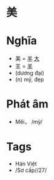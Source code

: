 # 美

# Nghĩa
* 美 = [羊](羊.md) [大](大.md)
* 𦍌 = [羊](羊.md)
* (dương đại)
* (n) mỹ, đẹp

# Phát âm
* Měi， /mỹ/

# Tags
* Hán Việt
*  /Sơ cấp//27/

